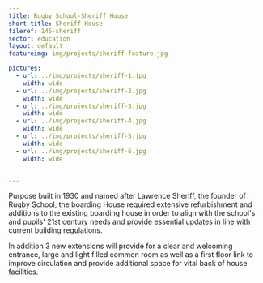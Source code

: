 ```yaml
---
title: Rugby School-Sheriff House
short-title: Sheriff House
fileref: 145-sheriff
sector: education
layout: default
featureimg: img/projects/sheriff-feature.jpg

pictures:
  - url: ../img/projects/sheriff-1.jpg
    width: wide
  - url: ../img/projects/sheriff-2.jpg
    width: wide
  - url: ../img/projects/sheriff-3.jpg
    width: wide
  - url: ../img/projects/sheriff-4.jpg
    width: wide
  - url: ../img/projects/sheriff-5.jpg
    width: wide
  - url: ../img/projects/sheriff-6.jpg
    width: wide


---
```


Purpose built in 1930 and named after Lawrence Sheriff, the founder of Rugby School, the boarding House required extensive refurbishment and additions to the existing boarding house in order to align with the school's and pupils' 21st century needs and provide essential updates in line with current building regulations.

In addition 3 new extensions will provide for a clear and welcoming entrance, large and light filled common room as well as a first floor link to improve circulation and provide additional space for vital back of house facilities.
